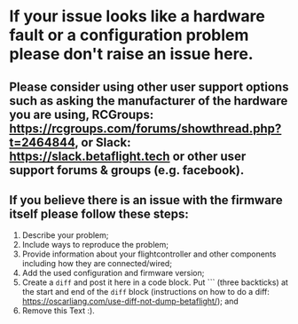 # If your issue looks like a hardware fault or a configuration problem please don't raise an issue here.

## Please consider using other user support options such as asking the manufacturer of the hardware you are using, RCGroups: https://rcgroups.com/forums/showthread.php?t=2464844, or Slack: https://slack.betaflight.tech or other user support forums & groups (e.g. facebook).

## If you believe there is an issue with the firmware itself please follow these steps:
1. Describe your problem;
2. Include ways to reproduce the problem;
3. Provide information about your flightcontroller and other components including how they are connected/wired;
4. Add the used configuration and firmware version;
5. Create a `diff` and post it here in a code block. Put ``` (three backticks) at the start and end of the `diff` block (instructions  on how to do a diff: https://oscarliang.com/use-diff-not-dump-betaflight/); and
6. Remove this Text :).
